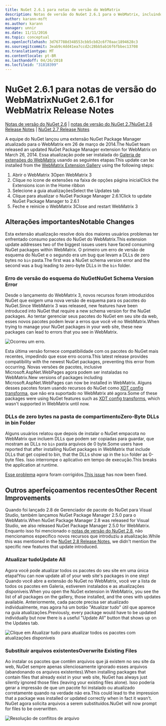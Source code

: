 ```yaml
---
title: NuGet 2.6.1 para notas de versão do WebMatrix
description: Notas de versão do NuGet 2.6.1 para o WebMatrix, incluindo correções de bugs, problemas conhecidos, recursos adicionados e DCRs.
author: karann-msft
ms.author: karann
manager: unnir
ms.date: 11/11/2016
ms.topic: conceptual
ms.openlocfilehash: 3d767788d348553cbb5cb82c6f70aac1894628c3
ms.sourcegitcommit: 3eab9c4dd41ea7ccd2c28bb5ab16f6fbbec13708
ms.translationtype: MT
ms.contentlocale: pt-BR
ms.lasthandoff: 04/26/2018
ms.locfileid: "31818399"
---
```

# <a name="nuget-261-for-webmatrix-release-notes"></a><span data-ttu-id="8c515-103">NuGet 2.6.1 para notas de versão do WebMatrix</span><span class="sxs-lookup"><span data-stu-id="8c515-103">NuGet 2.6.1 for WebMatrix Release Notes</span></span>

<span data-ttu-id="8c515-104">[Notas de versão do NuGet 2.6](../release-notes/nuget-2.6.md) | [notas de versão do NuGet 2.7](../release-notes/nuget-2.7.md)</span><span class="sxs-lookup"><span data-stu-id="8c515-104">[NuGet 2.6 Release Notes](../release-notes/nuget-2.6.md) | [NuGet 2.7 Release Notes](../release-notes/nuget-2.7.md)</span></span>

<span data-ttu-id="8c515-105">A equipe do NuGet lançou uma extensão NuGet Package Manager atualizado para o WebMatrix em 26 de março de 2014.</span><span class="sxs-lookup"><span data-stu-id="8c515-105">The NuGet team released an updated NuGet Package Manager extension for WebMatrix on March 26, 2014.</span></span>  <span data-ttu-id="8c515-106">Essa atualização pode ser instalada do [Galeria de extensões do WebMatrix](https://blogs.iis.net/webmatrix/retiring-the-webmatrix-extensions-gallery) usando as seguintes etapas:</span><span class="sxs-lookup"><span data-stu-id="8c515-106">This update can be installed from the [WebMatrix Extension Gallery](https://blogs.iis.net/webmatrix/retiring-the-webmatrix-extensions-gallery) using the following steps:</span></span>

1. <span data-ttu-id="8c515-107">Abrir o WebMatrix 3</span><span class="sxs-lookup"><span data-stu-id="8c515-107">Open WebMatrix 3</span></span>
1. <span data-ttu-id="8c515-108">Clique no ícone de extensões na faixa de opções página inicial</span><span class="sxs-lookup"><span data-stu-id="8c515-108">Click the Extensions icon in the Home ribbon</span></span>
1. <span data-ttu-id="8c515-109">Selecione a guia atualizações</span><span class="sxs-lookup"><span data-stu-id="8c515-109">Select the Updates tab</span></span>
1. <span data-ttu-id="8c515-110">Clique para atualizar o NuGet Package Manager 2.6.1</span><span class="sxs-lookup"><span data-stu-id="8c515-110">Click to update NuGet Package Manager to 2.6.1</span></span>
1. <span data-ttu-id="8c515-111">Feche e reinicie o WebMatrix 3</span><span class="sxs-lookup"><span data-stu-id="8c515-111">Close and restart WebMatrix 3</span></span>

## <a name="notable-changes"></a><span data-ttu-id="8c515-112">Alterações importantes</span><span class="sxs-lookup"><span data-stu-id="8c515-112">Notable Changes</span></span>

<span data-ttu-id="8c515-113">Esta extensão atualização resolve dois dos maiores usuários problemas ter enfrentado consumo pacotes do NuGet do WebMatrix.</span><span class="sxs-lookup"><span data-stu-id="8c515-113">This extension update addresses two of the biggest issues users have faced consuming NuGet packages within WebMatrix.</span></span>  <span data-ttu-id="8c515-114">O primeiro um erro de versão de esquema do NuGet e o segundo era um bug que levam a DLLs de zero bytes no `bin` pasta.</span><span class="sxs-lookup"><span data-stu-id="8c515-114">The first was a NuGet schema version error and the second was a bug leading to zero-byte DLLs in the `bin` folder.</span></span>

### <a name="nuget-schema-version-error"></a><span data-ttu-id="8c515-115">Erro de versão do esquema do NuGet</span><span class="sxs-lookup"><span data-stu-id="8c515-115">NuGet Schema Version Error</span></span>

<span data-ttu-id="8c515-116">Desde o lançamento do WebMatrix 3, novos recursos foram introduzidos NuGet que exigem uma nova versão de esquema para os pacotes do NuGet.</span><span class="sxs-lookup"><span data-stu-id="8c515-116">Since WebMatrix 3 was released, new features have been introduced into NuGet that require a new schema version for the NuGet packages.</span></span>  <span data-ttu-id="8c515-117">Ao tentar gerenciar seus pacotes do NuGet em seu site da web, esses novos pacotes podem levar a erros que você vê no WebMatrix.</span><span class="sxs-lookup"><span data-stu-id="8c515-117">When trying to manage your NuGet packages in your web site, these new packages can lead to errors that you see in WebMatrix.</span></span>

![Ocorreu um erro.](./media/NuGet-2.8/webmatrix-schema-version.png)

<span data-ttu-id="8c515-121">Esta última versão fornece compatibilidade com os pacotes do NuGet mais recentes, impedindo que esse erro ocorra.</span><span class="sxs-lookup"><span data-stu-id="8c515-121">This latest release provides compatibility with the newest NuGet packages, preventing this error from occurring.</span></span> <span data-ttu-id="8c515-122">Novas versões de pacotes, inclusive Microsoft.AspNet.WebPages agora podem ser instaladas no WebMatrix.</span><span class="sxs-lookup"><span data-stu-id="8c515-122">New versions of packages including Microsoft.AspNet.WebPages can now be installed in WebMatrix.</span></span>  <span data-ttu-id="8c515-123">Alguns desses pacotes foram usando recursos do NuGet como [XDT config transforma](../release-notes/nuget-2.6.md#xdt), que não era suportado no WebMatrix até agora.</span><span class="sxs-lookup"><span data-stu-id="8c515-123">Some of these packages were using NuGet features such as [XDT config transforms](../release-notes/nuget-2.6.md#xdt), which wasn't supported in WebMatrix until now.</span></span>

### <a name="zero-byte-dlls-in-bin-folder"></a><span data-ttu-id="8c515-124">DLLs de zero bytes na pasta de compartimento</span><span class="sxs-lookup"><span data-stu-id="8c515-124">Zero-Byte DLLs in bin Folder</span></span>

<span data-ttu-id="8c515-125">Alguns usuários relatou que depois de instalar o NuGet empacota no WebMatrix que incluem DLLs que podem ser copiadas para guardar, que mostram as DLLs no `bin` pasta arquivos de 0 byte.</span><span class="sxs-lookup"><span data-stu-id="8c515-125">Some users have reported that after installing NuGet packages in WebMatrix that include DLLs that get copied to bin, that the DLLs show up in the `bin` folder as 0-byte files.</span></span>  <span data-ttu-id="8c515-126">Isso interrompe o aplicativo em tempo de execução.</span><span class="sxs-lookup"><span data-stu-id="8c515-126">This breaks the application at runtime.</span></span>

<span data-ttu-id="8c515-127">[Esse problema](https://nuget.codeplex.com/workitem/4060) agora foram corrigidos.</span><span class="sxs-lookup"><span data-stu-id="8c515-127">[This issue](https://nuget.codeplex.com/workitem/4060) has now been fixed.</span></span>

## <a name="other-recent-improvements"></a><span data-ttu-id="8c515-128">Outros aperfeiçoamentos recentes</span><span class="sxs-lookup"><span data-stu-id="8c515-128">Other Recent Improvements</span></span>

<span data-ttu-id="8c515-129">Quando foi lançado 2.8 de Gerenciador de pacote do NuGet para Visual Studio, também lançamos NuGet Package Manager 2.5.0 para o WebMatrix.</span><span class="sxs-lookup"><span data-stu-id="8c515-129">When NuGet Package Manager 2.8 was released for Visual Studio, we also released NuGet Package Manager 2.5.0 for WebMatrix.</span></span>  <span data-ttu-id="8c515-130">Enquanto isso foi mencionado o [notas de versão do NuGet 2.8](../release-notes/nuget-2.8.md#webmatrix-nuget-client-updates), não mencionamos específico novos recursos que introduziu a atualização.</span><span class="sxs-lookup"><span data-stu-id="8c515-130">While this was mentioned in the [NuGet 2.8 Release Notes](../release-notes/nuget-2.8.md#webmatrix-nuget-client-updates), we didn't mention the specific new features that update introduced.</span></span>

### <a name="update-all"></a><span data-ttu-id="8c515-131">Atualizar tudo</span><span class="sxs-lookup"><span data-stu-id="8c515-131">Update All</span></span>

<span data-ttu-id="8c515-132">Agora você pode atualizar todos os pacotes do seu site em uma única etapa!</span><span class="sxs-lookup"><span data-stu-id="8c515-132">You can now update all of your web site's packages in one step!</span></span>  <span data-ttu-id="8c515-133">Quando você abre a extensão do NuGet no WebMatrix, você ver a lista de todos os pacotes em Galeria, estiverem instalados e as atualizações disponíveis.</span><span class="sxs-lookup"><span data-stu-id="8c515-133">When you open the NuGet extension in WebMatrix, you see the list of all packages on the gallery, those installed, and the ones with updates available.</span></span>  <span data-ttu-id="8c515-134">Anteriormente, cada pacote precisa ser atualizado individualmente, mas agora há um botão "Atualizar tudo" útil que aparece na guia atualizações.</span><span class="sxs-lookup"><span data-stu-id="8c515-134">Previously, every package would have to be updated individually but now there is a useful "Update All" button that shows up on the Updates tab.</span></span>

![Clique em Atualizar tudo para atualizar todos os pacotes com atualizações disponíveis](./media/NuGet-2.8/webmatrix-update-all.png)

### <a name="overwrite-existing-files"></a><span data-ttu-id="8c515-136">Substituir arquivos existentes</span><span class="sxs-lookup"><span data-stu-id="8c515-136">Overwrite Existing Files</span></span>

<span data-ttu-id="8c515-137">Ao instalar os pacotes que contêm arquivos que já existem no seu site da web, NuGet sempre apenas silenciosamente ignorado esses arquivos (abandonando os arquivos existentes).</span><span class="sxs-lookup"><span data-stu-id="8c515-137">When installing packages that contain files that already exist in your web site, NuGet has always just silently ignored those files (leaving your existing files alone).</span></span>  <span data-ttu-id="8c515-138">Isso poderia gerar a impressão de que um pacote foi instalado ou atualizado corretamente quando na verdade não era.</span><span class="sxs-lookup"><span data-stu-id="8c515-138">This could lead to the impression that a package was installed or updated correctly when in fact it wasn't.</span></span>  <span data-ttu-id="8c515-139">NuGet agora solicita arquivos a serem substituídos.</span><span class="sxs-lookup"><span data-stu-id="8c515-139">NuGet will now prompt for files to be overwritten.</span></span>

![Resolução de conflitos de arquivo](./media/NuGet-2.8/webmatrix-overwrite-file.png)
